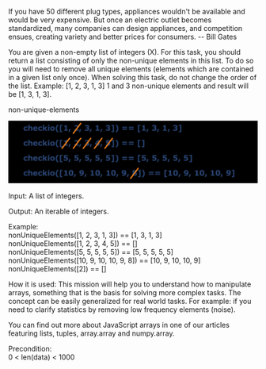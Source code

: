If you have 50 different plug types, appliances wouldn't be available and would be very expensive. But once an electric outlet becomes standardized, many companies can design appliances, and competition ensues, creating variety and better prices for consumers.
-- Bill Gates

You are given a non-empty list of integers (X). For this task, you should return a list consisting of only the non-unique elements in this list. To do so you will need to remove all unique elements (elements which are contained in a given list only once). When solving this task, do not change the order of the list. Example: [1, 2, 3, 1, 3] 1 and 3 non-unique elements and result will be [1, 3, 1, 3].

non-unique-elements

![img.png](img.png)

Input: A list of integers.

Output: An iterable of integers.

Example:  
nonUniqueElements([1, 2, 3, 1, 3]) == [1, 3, 1, 3]  
nonUniqueElements([1, 2, 3, 4, 5]) == []  
nonUniqueElements([5, 5, 5, 5, 5]) == [5, 5, 5, 5, 5]  
nonUniqueElements([10, 9, 10, 10, 9, 8]) == [10, 9, 10, 10, 9]  
nonUniqueElements([2]) == []  


How it is used: This mission will help you to understand how to manipulate arrays, something that is the basis for solving more complex tasks. The concept can be easily generalized for real world tasks. For example: if you need to clarify statistics by removing low frequency elements (noise).

You can find out more about JavaScript arrays in one of our articles featuring lists, tuples, array.array and numpy.array.

Precondition:  
0 < len(data) < 1000